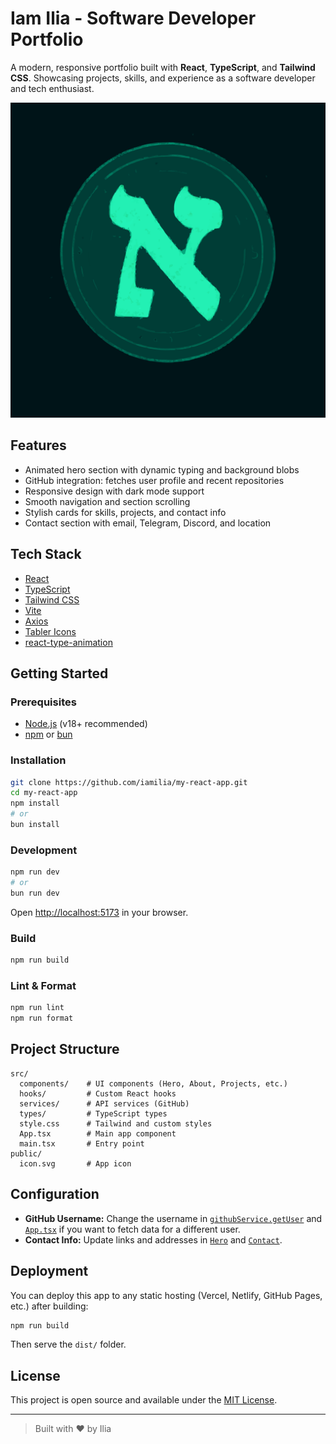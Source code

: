 # Iam Ilia - Software Developer Portfolio

A modern, responsive portfolio built with **React**, **TypeScript**, and **Tailwind CSS**. Showcasing projects, skills, and experience as a software developer and tech enthusiast.

![Portfolio Screenshot](public/icon.svg)

## Features

- Animated hero section with dynamic typing and background blobs
- GitHub integration: fetches user profile and recent repositories
- Responsive design with dark mode support
- Smooth navigation and section scrolling
- Stylish cards for skills, projects, and contact info
- Contact section with email, Telegram, Discord, and location

## Tech Stack

- [React](https://react.dev/)
- [TypeScript](https://www.typescriptlang.org/)
- [Tailwind CSS](https://tailwindcss.com/)
- [Vite](https://vitejs.dev/)
- [Axios](https://axios-http.com/)
- [Tabler Icons](https://tabler.io/icons)
- [react-type-animation](https://www.npmjs.com/package/react-type-animation)

## Getting Started

### Prerequisites

- [Node.js](https://nodejs.org/) (v18+ recommended)
- [npm](https://www.npmjs.com/) or [bun](https://bun.sh/)

### Installation

```sh
git clone https://github.com/iamilia/my-react-app.git
cd my-react-app
npm install
# or
bun install
```

### Development

```sh
npm run dev
# or
bun run dev
```

Open [http://localhost:5173](http://localhost:5173) in your browser.

### Build

```sh
npm run build
```

### Lint & Format

```sh
npm run lint
npm run format
```

## Project Structure

```
src/
  components/    # UI components (Hero, About, Projects, etc.)
  hooks/         # Custom React hooks
  services/      # API services (GitHub)
  types/         # TypeScript types
  style.css      # Tailwind and custom styles
  App.tsx        # Main app component
  main.tsx       # Entry point
public/
  icon.svg       # App icon
```

## Configuration

- **GitHub Username:** Change the username in [`githubService.getUser`](src/services/githubService.ts) and [`App.tsx`](src/App.tsx) if you want to fetch data for a different user.
- **Contact Info:** Update links and addresses in [`Hero`](src/components/Hero.tsx) and [`Contact`](src/components/Contact.tsx).

## Deployment

You can deploy this app to any static hosting (Vercel, Netlify, GitHub Pages, etc.) after building:

```sh
npm run build
```

Then serve the `dist/` folder.

## License

This project is open source and available under the [MIT License](LICENSE).

---

> Built with ❤️ by Ilia